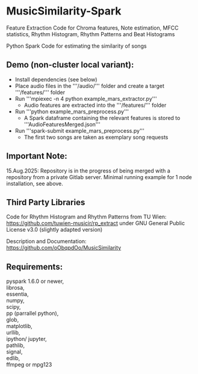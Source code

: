 # MusicSimilarity-Spark
Feature Extraction Code for Chroma features, Note estimation, MFCC statistics, Rhythm Histogram, Rhythm Patterns and Beat Histograms

Python Spark Code for estimating the similarity of songs

## Demo (non-cluster local variant):

- Install dependencies (see below)  
- Place audio files in the '''/audio/''' folder and create a target '''/features/''' folder  
- Run '''mpiexec -n 4 python example_mars_extractor.py'''  
	- Audio features are extracted into the '''/features/''' folder  
- Run '''python example\_mars\_preprocess.py'''  
	- A Spark dataframe containing the relevant features is stored to '''AudioFeaturesMerged.json'''  
- Run '''spark-submit example\_mars\_preprocess.py'''  
	- The first two songs are taken as exemplary song requests  

## Important Note:
15.Aug.2025: Repository is in the progress of being merged with a repository from a private Gitlab server.
Minimal running example for 1 node installation, see above.

## Third Party Libraries

Code for Rhythm Histogram and Rhythm Patterns from TU Wien: https://github.com/tuwien-musicir/rp_extract under GNU General Public License v3.0
(slightly adapted version)

Description and Documentation: https://github.com/oObqpdOo/MusicSimilarity

## Requirements: 
pyspark 1.6.0 or newer,  
librosa,  
essentia,  
numpy,  
scipy,  
pp (parrallel python),  
glob,  
matplotlib,  
urllib,  
ipython/ jupyter,  
pathlib,  
signal,  
edlib,   
ffmpeg or mpg123  

